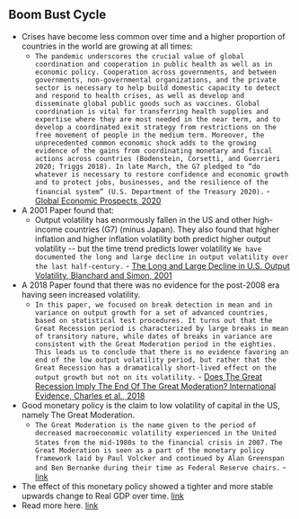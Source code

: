 ## Boom Bust Cycle
- Crises have become less common over time and a higher proportion of countries in the world are growing at all times:
    - `The pandemic underscores the crucial value of global coordination and cooperation in public health as well as in economic policy. Cooperation across governments, and between governments, non-governmental organizations, and the private sector is necessary to help build domestic capacity to detect and respond to health crises, as well as develop and disseminate global public goods such as vaccines. Global coordination is vital for transferring health supplies and expertise where they are most needed in the near term, and to develop a coordinated exit strategy from restrictions on the free movement of people in the medium term. Moreover, the unprecedented common economic shock adds to the growing evidence of the gains from coordinating monetary and fiscal actions across countries (Bodenstein, Corsetti, and Guerrieri 2020; Triggs 2018). In late March, the G7 pledged to “do whatever is necessary to restore confidence and economic growth and to protect jobs, businesses, and the resilience of the financial system” (U.S. Department of the Treasury 2020).` - [Global Economic Prospects, 2020](https://openknowledge.worldbank.org/bitstream/handle/10986/33748/211553-Ch01.pdf?sequence=18&isAllowed=y)
- A 2001 Paper found that:
    - Output volatility has enormously fallen in the US and other high-income countries (G7) (minus Japan). They also found that higher inflation and higher inflation volatility both predict higher output volatility -- but the time trend predicts lower volatility `We have documented the long and large decline in output volatility over the last half-century.` - [The Long and Large Decline in U.S. Output Volatility, Blanchard and Simon, 2001](https://annas-archive.org/scidb/10.1353/eca.2001.0013)
- A 2018 Paper found that there was no evidence for the post-2008 era having seen increased volatility.
    - `In this paper, we focused on break detection in mean and in variance on output growth for a set of advanced countries, based on statistical test procedures. It turns out that the Great Recession period is characterized by large breaks in mean of transitory nature, while dates of breaks in variance are consistent with the Great Moderation period in the eighties. This leads us to conclude that there is no evidence favoring an end of the low output volatility period, but rather that the Great Recession has a dramatically short-lived effect on the output growth but not on its volatility.` - [Does The Great Recession Imply The End Of The Great Moderation? International Evidence, Charles et al., 2018](https://annas-archive.org/scidb/10.1111/ecin.12551)
- Good monetary policy is the claim to low volatility of capital in the US, namely The Great Moderation.
    - `The Great Moderation is the name given to the period of decreased macroeconomic volatility experienced in the United States from the mid-1980s to the financial crisis in 2007.` `The Great Moderation is seen as a part of the monetary policy framework laid by Paul Volcker and continued by Alan Greenspan and Ben Bernanke during their time as Federal Reserve chairs.` - [link](https://www.investopedia.com/terms/g/great-moderation.asp#:~:text=The%20Great%20Moderation%20is%20the,States%20starting%20in%20the%201980s.&text=The%20Great%20Moderation%20can%20be,inflation%20and%20positive%20economic%20growth.)
- The effect of this monetary policy showed a tighter and more stable upwards change to Real GDP over time. [link](https://fredblog.stlouisfed.org/2017/10/moderately-well-understood/)
- Read more here. [link](https://www.federalreservehistory.org/essays/great-moderation)